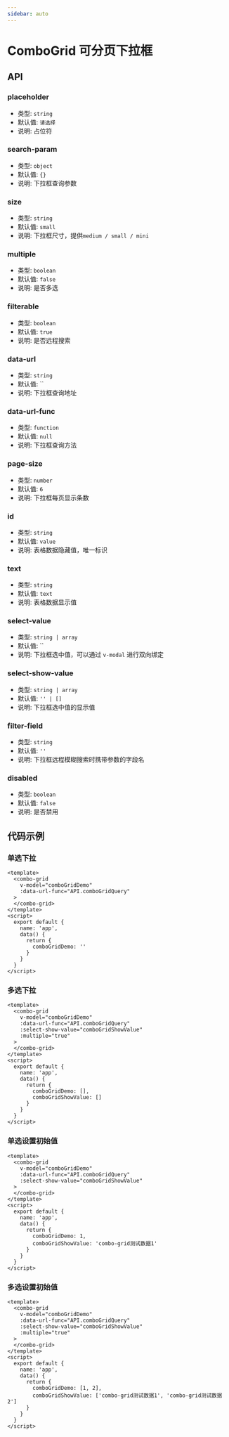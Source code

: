 ```yaml
---
sidebar: auto
---
```


# ComboGrid 可分页下拉框

## API

### placeholder
- 类型: `string`
- 默认值: `请选择`
- 说明: 占位符

### search-param
- 类型: `object`
- 默认值: `{}`
- 说明: 下拉框查询参数

### size
- 类型: `string`
- 默认值: `small`
- 说明: 下拉框尺寸，提供`medium / small / mini`

### multiple
- 类型: `boolean`
- 默认值: `false`
- 说明: 是否多选

### filterable
- 类型: `boolean`
- 默认值: `true`
- 说明: 是否远程搜索

### data-url
- 类型: `string`
- 默认值: ``
- 说明: 下拉框查询地址

### data-url-func
- 类型: `function`
- 默认值: `null`
- 说明: 下拉框查询方法

### page-size
- 类型: `number`
- 默认值: `6`
- 说明: 下拉框每页显示条数

### id
- 类型: `string`
- 默认值: `value`
- 说明: 表格数据隐藏值，唯一标识

### text
- 类型: `string`
- 默认值: `text`
- 说明: 表格数据显示值

### select-value
- 类型: `string | array`
- 默认值: ``
- 说明: 下拉框选中值，可以通过 `v-modal` 进行双向绑定

### select-show-value
- 类型: `string | array`
- 默认值: `'' | []`
- 说明: 下拉框选中值的显示值

### filter-field
- 类型: `string`
- 默认值: `''`
- 说明: 下拉框远程模糊搜索时携带参数的字段名

### disabled
- 类型: `boolean`
- 默认值: `false`
- 说明: 是否禁用

## 代码示例

### 单选下拉
``` vue
<template>
  <combo-grid
    v-model="comboGridDemo"
    :data-url-func="API.comboGridQuery"
  >
  </combo-grid>
</template>
<script>
  export default {
    name: 'app',
    data() {
      return {
        comboGridDemo: ''
      }
    }
  }
</script>
```

### 多选下拉
``` vue
<template>
  <combo-grid
    v-model="comboGridDemo"
    :data-url-func="API.comboGridQuery"
    :select-show-value="comboGridShowValue"
    :multiple="true"
  >
  </combo-grid>
</template>
<script>
  export default {
    name: 'app',
    data() {
      return {
        comboGridDemo: [],
        comboGridShowValue: []
      }
    }
  }
</script>
```

### 单选设置初始值
``` vue
<template>
  <combo-grid
    v-model="comboGridDemo"
    :data-url-func="API.comboGridQuery"
    :select-show-value="comboGridShowValue"
  >
  </combo-grid>
</template>
<script>
  export default {
    name: 'app',
    data() {
      return {
        comboGridDemo: 1,
        comboGridShowValue: 'combo-grid测试数据1'
      }
    }
  }
</script>
```

### 多选设置初始值
``` vue
<template>
  <combo-grid
    v-model="comboGridDemo"
    :data-url-func="API.comboGridQuery"
    :select-show-value="comboGridShowValue"
    :multiple="true"
  >
  </combo-grid>
</template>
<script>
  export default {
    name: 'app',
    data() {
      return {
        comboGridDemo: [1, 2],
        comboGridShowValue: ['combo-grid测试数据1', 'combo-grid测试数据2']
      }
    }
  }
</script>
```
